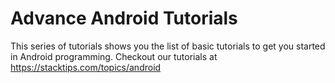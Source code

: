 # Advance Android Tutorials
This series of tutorials shows you the list of basic tutorials to get you started in Android programming. Checkout our tutorials at https://stacktips.com/topics/android
